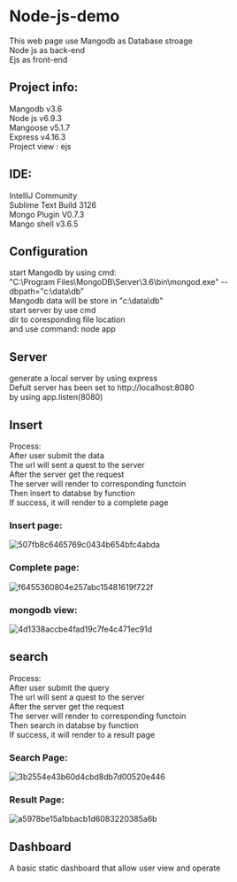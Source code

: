 # Node-js-demo
This web page use Mangodb as Database stroage<br>
Node js as back-end<br>
Ejs as front-end 
## Project info:
Mangodb v3.6<br>
Node js v6.9.3<br>
Mangoose v5.1.7<br>
Express v4.16.3<br>
Project view : ejs<br>

## IDE:
IntelliJ Community<br>
Sublime Text Build 3126<br>
Mongo Plugin V0.7.3<br>
Mango shell v3.6.5<br>
## Configuration
start Mangodb by using cmd:<br>
"C:\Program Files\MongoDB\Server\3.6\bin\mongod.exe" --dbpath="c:\data\db"<br>
Mangodb data will be store in "c:\data\db"<br>
start server by use cmd <br>
dir to coresponding file location<br>
and use command: node app
## Server
generate a local server by using express<br>
Defult server has been set to http://localhost:8080<br>
by using app.listen(8080)
## Insert
Process:<br>
After user submit the data<br>
The url will sent a quest to the server<br>
After the server get the request<br>
The server will render to corresponding functoin<br>
Then insert to databse by function <br>
If success, it will render to a complete page<br>
### Insert page:<br>
![507fb8c6465769c0434b654bfc4abda](https://user-images.githubusercontent.com/15969187/42065357-8028e4e6-7b08-11e8-8621-62b190c39b5a.png)<br>
### Complete page:<br>
![f6455360804e257abc15481619f722f](https://user-images.githubusercontent.com/15969187/42065358-8267fa80-7b08-11e8-8088-4df6840082f7.png)<br>
### mongodb view:<br>
![4d1338accbe4fad19c7fe4c471ec91d](https://user-images.githubusercontent.com/15969187/42065359-8430fb8c-7b08-11e8-8852-be12a1fe9ec1.png)<br>


## search
Process:<br>
After user submit the query<br>
The url will sent a quest to the server<br>
After the server get the request<br>
The server will render to corresponding functoin<br>
Then search in databse by function <br>
If success, it will render to a result page<br>
### Search Page:<br>
![3b2554e43b60d4cbd8db7d00520e446](https://user-images.githubusercontent.com/15969187/42065413-c72638ee-7b08-11e8-90ad-0c5d8ef0d63d.png)<br>
### Result Page:<br>
![a5978be15a1bbacb1d6083220385a6b](https://user-images.githubusercontent.com/15969187/42065415-c8111102-7b08-11e8-8263-d6ca8baf95f0.png)<br>

## Dashboard
A basic static dashboard that allow user view and operate 
